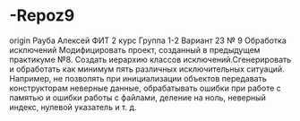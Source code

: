 # -Repoz9
origin
Рауба Алексей
ФИТ 2 курс
Группа 1-2
Вариант 23
№ 9 Обработка исключений
Модифицировать проект, созданный в предыдущем практикуме №8. Создать иерархию классов исключений.Сгенерировать и обработать как минимум пять различных исключительных ситуаций. Например, не позволять при инициализации объектов передавать конструкторам неверные данные, обрабатывать ошибки при работе с памятью и ошибки работы с файлами, деление на ноль, неверный индекс, нулевой указатель и т. д.
